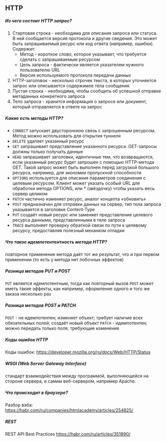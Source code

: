 ## HTTP
##### Из чего состоит HTTP запрос?
1. Стартовая строка - необходима для описания запроса или статуса. В ней сообщается версия протокола и другие сведения. Это может быть запрашиваемый ресурс или код ответа (например, ошибки). Содержит:
    - Метод - короткое слово, которое указывает, что требуется сделать с запрашиваемым ресурсом
    - Цель запроса - фактически является указателем нужного пользователю URL
    - Версия используемого протокола передачи данных
2. HTTP-заголовок - несколько строчек текста, в которых уточняется запрос или описывается содержимое тела сообщения
3. Пустая строка - необходима, чтобы сообщить об успешной отправке метаданных конкретного запроса
4. Тело запроса - хранится информация о запросе или документ, который отправляется в ответе на запрос
##### Какие есть методы HTTP?
- `CONNECT` запускает двустороннюю связь с запрошенным ресурсом. Метод можно использовать для открытия туннеля
- `DELETE` удаляет указанный ресурс
- `GET` запрашивает представление указанного ресурса. GET-запросы должны только получать данные
- `HEAD` запрашивает заголовки, идентичные тем, что возвращаются, если указанный ресурс будет запрошен с помощью HTTP-метода GET. Такой запрос может быть выполнен перед загрузкой большого ресурса, например, для экономии пропускной способности
- `OPTIONS` используется для описания параметров соединения с целевым ресурсом. Клиент может указать особый URL для обработки метода OPTIONS, или * (звёздочку) чтобы указать весь сервер целиком
- `PATCH` частично изменяет ресурс, аналог концепта «обновить»
- `POST` предназначен для отправки данных на сервер, тип тела запроса указывается в заголовке Content-Type
- `PUT` создаёт новый ресурс или заменяет представление целевого ресурса данными, представленными в теле запроса
- `TRACE` выполняет проверку обратной связи по пути к целевому ресурсу, предоставляя полезный механизм отладки
##### Что такое идемпотентентность метода HTTP?
повторное применение метода даёт тот же результат, что и при первом применении (то есть у метода нет побочных эффектов)
##### Разница методов PUT и POST
`PUT` является идемпотентным, тогда как повторный вызов `POST` может иметь такие эффекты, как например, оформление одного и того же заказа несколько раз
##### Разница методов POST и PATCH
`POST` - не идемпотентен; изменяет объект; требует наличие всех обязательных полей; создаёт новый объект
`PATCH` - идемпотентен; можно передать только поля, требующие изменения
##### Коды ошибок HTTP
Коды ошибок: https://developer.mozilla.org/ru/docs/Web/HTTP/Status
##### WSGI (Web Server Gateway Interface)
стандарт взаимодействия между программой, выполняющейся на стороне сервера, и самим веб-сервером, например Apache.
##### Что происходит в браузере?
Разбор вэба: https://habr.com/ru/companies/htmlacademy/articles/254825/
##### REST
REST API Best Practices https://habr.com/ru/articles/351890/